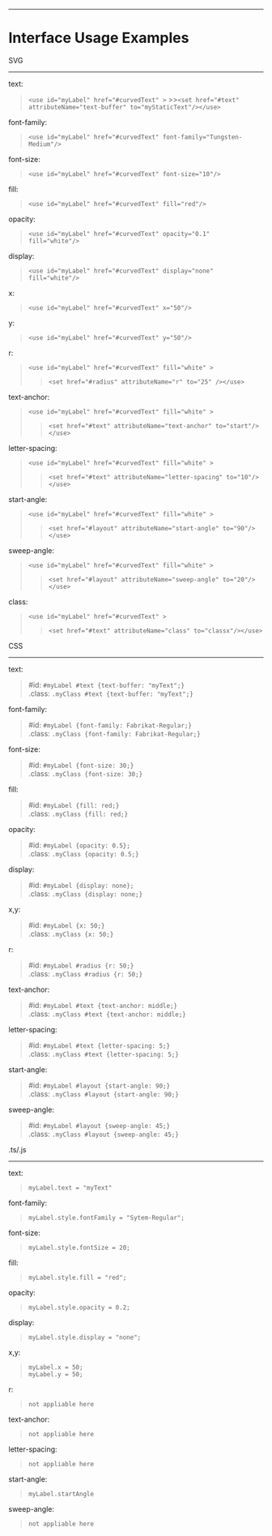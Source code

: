 ________________
Interface Usage Examples
=
SVG
___________________

text:
   >`<use id="myLabel" href="#curvedText" >`
      >>`<set href="#text" attributeName="text-buffer" to="myStaticText"/></use>`

font-family:
   >`<use id="myLabel" href="#curvedText" font-family="Tungsten-Medium"/>`

font-size:
   >`<use id="myLabel" href="#curvedText" font-size="10"/>`

fill:
  >`<use id="myLabel" href="#curvedText" fill="red"/>`

opacity:
  >`<use id="myLabel" href="#curvedText" opacity="0.1" fill="white"/>`

display:
>`<use id="myLabel" href="#curvedText" display="none" fill="white"/>`

x:
>`<use id="myLabel" href="#curvedText" x="50"/>`

y:
>`<use id="myLabel" href="#curvedText" y="50"/>`

r:
>`<use id="myLabel" href="#curvedText" fill="white" >`
>>`<set href="#radius" attributeName="r" to="25" /></use>`

text-anchor:
>`<use id="myLabel" href="#curvedText" fill="white" >`
>>`<set href="#text" attributeName="text-anchor" to="start"/></use>`

letter-spacing:
>`<use id="myLabel" href="#curvedText" fill="white" >`
>>`<set href="#text" attributeName="letter-spacing" to="10"/></use>`

start-angle:
>`<use id="myLabel" href="#curvedText" fill="white" >`
>>`<set href="#layout" attributeName="start-angle" to="90"/></use>`

sweep-angle:
>`<use id="myLabel" href="#curvedText" fill="white" >`
>>`<set href="#layout" attributeName="sweep-angle" to="20"/></use>`

class:
>`<use id="myLabel" href="#curvedText" >`
>>`<set href="#text" attributeName="class" to="classx"/></use>`

CSS
___________________


text:
>#id:  `#myLabel #text {text-buffer: "myText";}`\
>.class: `.myClass #text {text-buffer: "myText";}`

font-family:
>#id: `#myLabel {font-family: Fabrikat-Regular;}`\
>.class: `.myClass {font-family: Fabrikat-Regular;}`

font-size:
>#id: `#myLabel {font-size: 30;}`\
>.class: `.myClass {font-size: 30;}`

fill:
>#id: `#myLabel {fill: red;}`\
>.class: `.myClass {fill: red;}`

opacity:
>#id: `#myLabel {opacity: 0.5};`\
>.class: `.myClass {opacity: 0.5;}`

display:
>#id: `#myLabel {display: none};`\
>.class: `.myClass {display: none;}`

x,y:
>#id:  `#myLabel {x: 50;}`\
>.class: `.myClass {x: 50;}`

r:
>#id:  `#myLabel #radius {r: 50;}`\
>.class: `.myClass #radius {r: 50;}`

text-anchor:
>#id:  `#myLabel #text {text-anchor: middle;}`\
>.class: `.myClass #text {text-anchor: middle;}`

letter-spacing:
>#id:  `#myLabel #text {letter-spacing: 5;}`\
>.class: `.myClass #text {letter-spacing: 5;}`

start-angle:
>#id:  `#myLabel #layout {start-angle: 90;}`\
>.class: `.myClass #layout {start-angle: 90;}`

sweep-angle:
>#id:  `#myLabel #layout {sweep-angle: 45;}`\
>.class: `.myClass #layout {sweep-angle: 45;}`


.ts/.js
___________________


text:
> `myLabel.text = "myText"`

font-family:
> `myLabel.style.fontFamily = "Sytem-Regular";`

font-size:
> `myLabel.style.fontSize = 20;`

fill:
> `myLabel.style.fill = "red";`

opacity:
> `myLabel.style.opacity = 0.2;`

display:
> `myLabel.style.display = "none";`

x,y:
>`myLabel.x = 50;`\
>`myLabel.y = 50;`

r:
> `not appliable here`

text-anchor:
> `not appliable here`

letter-spacing:
> `not appliable here`

start-angle:
> `myLabel.startAngle`

sweep-angle:
> `not appliable here`
